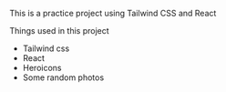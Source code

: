 This is a practice project using Tailwind CSS and React

Things used in this project

- Tailwind css
- React
- Heroicons
- Some random photos
